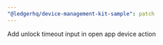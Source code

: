 ```yaml
---
"@ledgerhq/device-management-kit-sample": patch
---
```


Add unlock timeout input in open app device action
